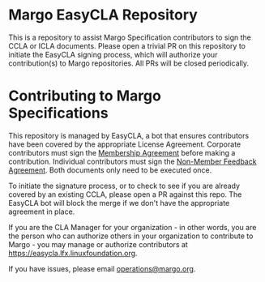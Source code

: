 # Margo EasyCLA Repository
This is a repository to assist Margo Specification contributors to sign the CCLA or ICLA documents. Please open a trivial PR on this repository to initiate the EasyCLA signing process, which will authorize your contribution(s) to Margo repositories. All PRs will be closed periodically. 

# Contributing to Margo Specifications
This repository is managed by EasyCLA, a bot that ensures contributors have been covered by the appropriate License Agreement. Corporate contributors must sign the [Membership Agreement](https://github.com/margo/EasyCLA/blob/main/Corporate_Contributor_License_Agreement.pdf) before making a contribution. Individual contributors must sign the [Non-Member Feedback Agreement](https://github.com/margo/EasyCLA/blob/main/Individual_Contributor_License_Agreement.pdf). Both documents only need to be executed once. 

To initiate the signature process, or to check to see if you are already covered by an existing CCLA, please open a PR against this repo. The EasyCLA bot will block the merge if we don't have the appropriate agreement in place. 

If you are the CLA Manager for your organization - in other words, you are the person who can authorize others in your organization to contribute to Margo - you may manage or authorize contributors at https://easycla.lfx.linuxfoundation.org.

If you have issues, please email [operations@margo.org](mailto:operations@margo.org).

